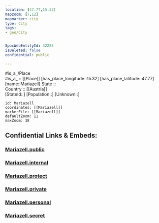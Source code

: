 ```yaml
---
location: [47.77,15.32] 
mapzoom: [7,12] 
mapmarker: city 
type: City
tags:
- geo/City


SpocWebEntityId: 32285
isDeleted: false
confidential: public

---
```

#is_a_/Place  
#is_a_ :: [[Place]] 
[has_place_longitude::15.32] 
[has_place_latitude::47.77] 
[name::Mariazell] 
State ::  
Country :: [[Austria]]  
[StateId::] 
[Population::] 
[Unknown::] 


```leaflet
id: Mariazell
coordinates: [[Mariazell]] 
markerFile: [[Mariazell]] 
defaultZoom: 11 
maxZoom: 18
```


## Confidential Links & Embeds: 

### [Mariazell.public](/_public/\Earth\Continent\Europe\Europe~Central\Austria\Austrias_States\Steiermark\CityMariazell.public.md) 

### [Mariazell.internal](/_internal/\Earth\Continent\Europe\Europe~Central\Austria\Austrias_States\Steiermark\CityMariazell.internal.md) 

### [Mariazell.protect](/_protect/\Earth\Continent\Europe\Europe~Central\Austria\Austrias_States\Steiermark\CityMariazell.protect.md) 

### [Mariazell.private](/_private/\Earth\Continent\Europe\Europe~Central\Austria\Austrias_States\Steiermark\CityMariazell.private.md) 

### [Mariazell.personal](/_personal/\Earth\Continent\Europe\Europe~Central\Austria\Austrias_States\Steiermark\CityMariazell.personal.md) 

### [Mariazell.secret](/_secret/\Earth\Continent\Europe\Europe~Central\Austria\Austrias_States\Steiermark\CityMariazell.secret.md)

